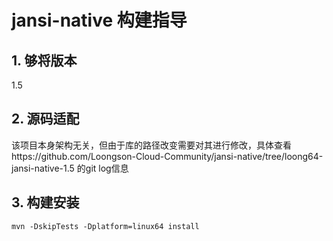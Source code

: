 # jansi-native 构建指导

## 1. 够将版本
1.5

## 2. 源码适配
该项目本身架构无关，但由于库的路径改变需要对其进行修改，具体查看https://github.com/Loongson-Cloud-Community/jansi-native/tree/loong64-jansi-native-1.5 的git log信息

## 3. 构建安装
```
mvn -DskipTests -Dplatform=linux64 install 
```
